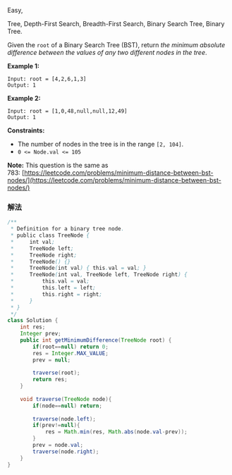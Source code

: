 Easy,  

Tree, Depth-First Search, Breadth-First Search, Binary Search Tree, Binary Tree.

Given the `root` of a Binary Search Tree (BST), return *the minimum absolute difference between the values of any two different nodes in the tree*.

**Example 1:**


```
Input: root = [4,2,6,1,3]
Output: 1

```

**Example 2:**

```
Input: root = [1,0,48,null,null,12,49]
Output: 1

```

**Constraints:**

- The number of nodes in the tree is in the range `[2, 104]`.
- `0 <= Node.val <= 105`

**Note:** This question is the same as 783: [https://leetcode.com/problems/minimum-distance-between-bst-nodes/](https://leetcode.com/problems/minimum-distance-between-bst-nodes/)

### 解法

```java
/**
 * Definition for a binary tree node.
 * public class TreeNode {
 *     int val;
 *     TreeNode left;
 *     TreeNode right;
 *     TreeNode() {}
 *     TreeNode(int val) { this.val = val; }
 *     TreeNode(int val, TreeNode left, TreeNode right) {
 *         this.val = val;
 *         this.left = left;
 *         this.right = right;
 *     }
 * }
 */
class Solution {
    int res;
    Integer prev;
    public int getMinimumDifference(TreeNode root) {
        if(root==null) return 0;
        res = Integer.MAX_VALUE;
        prev = null;
        
        traverse(root);
        return res;
    }
    
    void traverse(TreeNode node){
        if(node==null) return;
    
        traverse(node.left);
        if(prev!=null){
            res = Math.min(res, Math.abs(node.val-prev));
        }
        prev = node.val;
        traverse(node.right);
    }
}
```